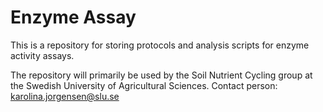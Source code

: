 # Enzyme Assay
This is a repository for storing protocols and analysis scripts for enzyme activity assays.

The repository will primarily be used by the Soil Nutrient Cycling group at the Swedish University of Agricultural Sciences. 
Contact person: karolina.jorgensen@slu.se

